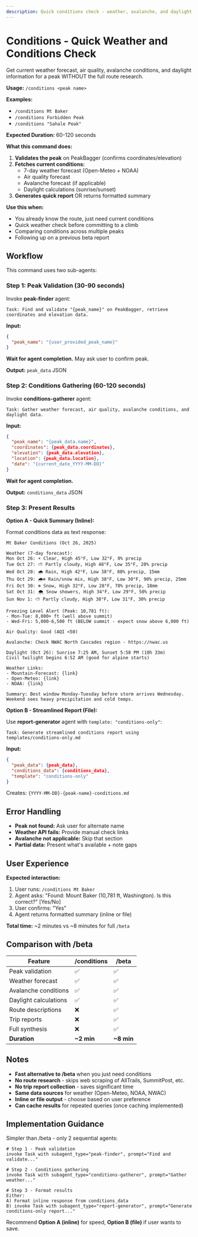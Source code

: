 ```yaml
---
description: Quick conditions check - weather, avalanche, and daylight for a peak (no route research)
---
```


# Conditions - Quick Weather and Conditions Check

Get current weather forecast, air quality, avalanche conditions, and daylight information for a peak WITHOUT the full route research.

**Usage:** `/conditions <peak name>`

**Examples:**
- `/conditions Mt Baker`
- `/conditions Forbidden Peak`
- `/conditions "Sahale Peak"`

**Expected Duration:** 60-120 seconds

**What this command does:**

1. **Validates the peak** on PeakBagger (confirms coordinates/elevation)
2. **Fetches current conditions:**
   - 7-day weather forecast (Open-Meteo + NOAA)
   - Air quality forecast
   - Avalanche forecast (if applicable)
   - Daylight calculations (sunrise/sunset)
3. **Generates quick report** OR returns formatted summary

**Use this when:**
- You already know the route, just need current conditions
- Quick weather check before committing to a climb
- Comparing conditions across multiple peaks
- Following up on a previous beta report

## Workflow

This command uses two sub-agents:

### Step 1: Peak Validation (30-90 seconds)

Invoke **peak-finder** agent:
```
Task: Find and validate "{peak_name}" on PeakBagger, retrieve coordinates and elevation data.
```

**Input:**
```json
{
  "peak_name": "{user_provided_peak_name}"
}
```

**Wait for agent completion.** May ask user to confirm peak.

**Output:** `peak_data` JSON

### Step 2: Conditions Gathering (60-120 seconds)

Invoke **conditions-gatherer** agent:
```
Task: Gather weather forecast, air quality, avalanche conditions, and daylight data.
```

**Input:**
```json
{
  "peak_name": "{peak_data.name}",
  "coordinates": {peak_data.coordinates},
  "elevation": {peak_data.elevation},
  "location": {peak_data.location},
  "date": "{current_date_YYYY-MM-DD}"
}
```

**Wait for agent completion.**

**Output:** `conditions_data` JSON

### Step 3: Present Results

**Option A - Quick Summary (Inline):**

Format conditions data as text response:

```
Mt Baker Conditions (Oct 26, 2025)

Weather (7-day forecast):
Mon Oct 26: ☀️ Clear, High 45°F, Low 32°F, 0% precip
Tue Oct 27: ⛅ Partly cloudy, High 48°F, Low 35°F, 20% precip
Wed Oct 28: 🌧️ Rain, High 42°F, Low 38°F, 80% precip, 15mm
Thu Oct 29: 🌧️❄️ Rain/snow mix, High 38°F, Low 30°F, 90% precip, 25mm
Fri Oct 30: ❄️ Snow, High 32°F, Low 28°F, 70% precip, 18mm
Sat Oct 31: 🌨️ Snow showers, High 34°F, Low 29°F, 50% precip
Sun Nov 1: ⛅ Partly cloudy, High 38°F, Low 31°F, 30% precip

Freezing Level Alert (Peak: 10,781 ft):
- Mon-Tue: 8,000+ ft (well above summit)
- Wed-Fri: 5,000-6,500 ft (BELOW summit - expect snow above 6,000 ft)

Air Quality: Good (AQI <50)

Avalanche: Check NWAC North Cascades region - https://nwac.us

Daylight (Oct 26): Sunrise 7:25 AM, Sunset 5:58 PM (10h 33m)
Civil twilight begins 6:52 AM (good for alpine starts)

Weather Links:
- Mountain-Forecast: {link}
- Open-Meteo: {link}
- NOAA: {link}

Summary: Best window Monday-Tuesday before storm arrives Wednesday. Weekend sees heavy precipitation and cold temps.
```

**Option B - Streamlined Report (File):**

Use **report-generator** agent with `template: "conditions-only"`:

```
Task: Generate streamlined conditions report using templates/conditions-only.md
```

**Input:**
```json
{
  "peak_data": {peak_data},
  "conditions_data": {conditions_data},
  "template": "conditions-only"
}
```

Creates: `{YYYY-MM-DD}-{peak-name}-conditions.md`

## Error Handling

- **Peak not found:** Ask user for alternate name
- **Weather API fails:** Provide manual check links
- **Avalanche not applicable:** Skip that section
- **Partial data:** Present what's available + note gaps

## User Experience

**Expected interaction:**
1. User runs: `/conditions Mt Baker`
2. Agent asks: "Found: Mount Baker (10,781 ft, Washington). Is this correct?" [Yes/No]
3. User confirms: "Yes"
4. Agent returns formatted summary (inline or file)

**Total time:** ~2 minutes vs ~8 minutes for full `/beta`

## Comparison with /beta

| Feature | /conditions | /beta |
|---------|-------------|-------|
| Peak validation | ✅ | ✅ |
| Weather forecast | ✅ | ✅ |
| Avalanche conditions | ✅ | ✅ |
| Daylight calculations | ✅ | ✅ |
| Route descriptions | ❌ | ✅ |
| Trip reports | ❌ | ✅ |
| Full synthesis | ❌ | ✅ |
| **Duration** | **~2 min** | **~8 min** |

## Notes

- **Fast alternative to /beta** when you just need conditions
- **No route research** - skips web scraping of AllTrails, SummitPost, etc.
- **No trip report collection** - saves significant time
- **Same data sources** for weather (Open-Meteo, NOAA, NWAC)
- **Inline or file output** - choose based on user preference
- **Can cache results** for repeated queries (once caching implemented)

## Implementation Guidance

Simpler than /beta - only 2 sequential agents:

```
# Step 1 - Peak validation
invoke Task with subagent_type="peak-finder", prompt="Find and validate..."

# Step 2 - Conditions gathering
invoke Task with subagent_type="conditions-gatherer", prompt="Gather weather..."

# Step 3 - Format results
Either:
A) Format inline response from conditions_data
B) invoke Task with subagent_type="report-generator", prompt="Generate conditions-only report..."
```

Recommend **Option A (inline)** for speed, **Option B (file)** if user wants to save.
